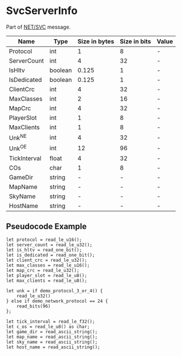 # SvcServerInfo

Part of [NET/SVC](/classes/netsvc.md) message.

| Name | Type | Size in bytes | Size in bits | Value |
| --- | --- | --- | --- | --- |
| Protocol | int | 1 | 8 | - |
| ServerCount | int | 4 | 32 | - |
| IsHltv | boolean | 0.125 | 1 | - |
| IsDedicated | boolean | 0.125 | 1 | - |
| ClientCrc | int | 4 | 32 | - |
| MaxClasses | int | 2 | 16 | - |
| MapCrc | int | 4 | 32 | - |
| PlayerSlot | int | 1 | 8 | - |
| MaxClients | int | 1 | 8 | - |
| Unk<sup title="New Engine">NE</sup> | int | 4 | 32 | - |
| Unk<sup title="Old Engine">OE</sup> | int | 12 | 96 | - |
| TickInterval | float | 4 | 32 | - |
| COs | char | 1 | 8 | - |
| GameDir | string | - | - | - |
| MapName | string | - | - | - |
| SkyName | string | - | - | - |
| HostName | string | - | - | - |

## Pseudocode Example

```rust,noplaypen
let protocol = read_le_u16();
let server_count = read_le_u32();
let is_hltv = read_one_bit();
let is_dedicated = read_one_bit();
let client_crc = read_le_u32();
let max_classes = read_le_u16();
let map_crc = read_le_u32();
let player_slot = read_le_u8();
let max_clients = read_le_u8();

let unk = if demo_protocol_3_or_4() {
    read_le_u32()
} else if demo_network_protocol == 24 {
    read_bits(96)
};

let tick_interval = read_le_f32();
let c_os = read_le_u8() as char;
let game_dir = read_ascii_string();
let map_name = read_ascii_string();
let sky_name = read_ascii_string();
let host_name = read_ascii_string();
```
